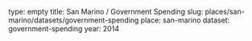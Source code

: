 type: empty
title: San Marino / Government Spending
slug: places/san-marino/datasets/government-spending
place: san-marino
dataset: government-spending
year: 2014
